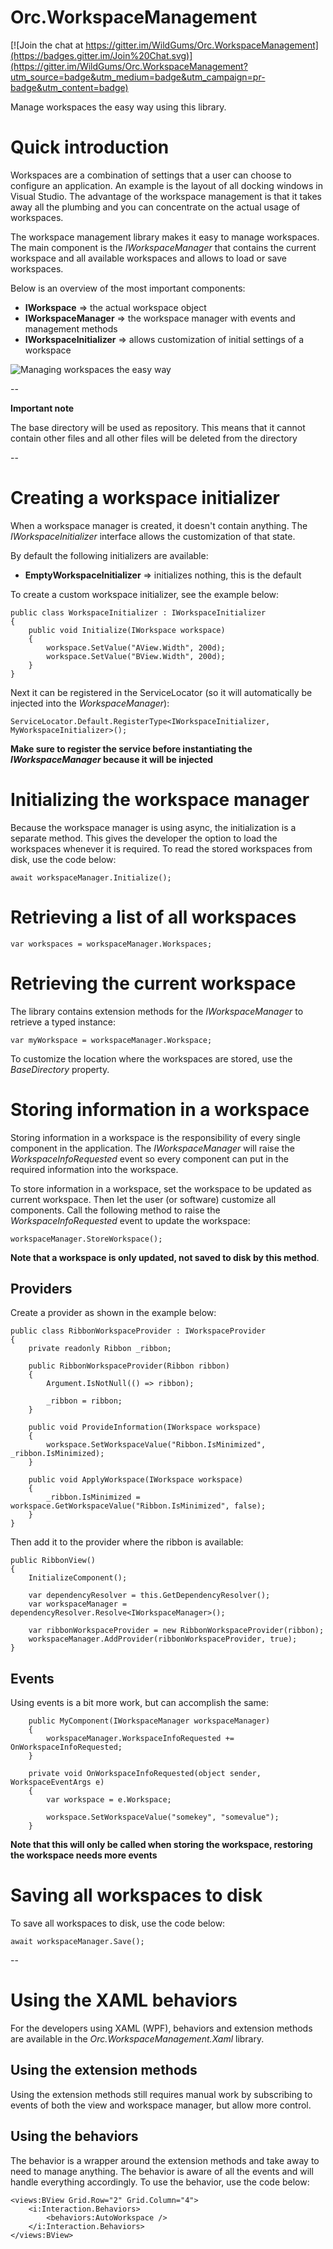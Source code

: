 # Orc.WorkspaceManagement

[![Join the chat at https://gitter.im/WildGums/Orc.WorkspaceManagement](https://badges.gitter.im/Join%20Chat.svg)](https://gitter.im/WildGums/Orc.WorkspaceManagement?utm_source=badge&utm_medium=badge&utm_campaign=pr-badge&utm_content=badge)

Manage workspaces the easy way using this library.

# Quick introduction

Workspaces are a combination of settings that a user can choose to configure an application. An example is the layout of all docking windows in Visual Studio. The advantage of the workspace management is that it takes away all the plumbing and you can concentrate on the actual usage of workspaces.

The workspace management library makes it easy to manage workspaces. The main component is the *IWorkspaceManager* that contains the current workspace and all available workspaces and allows to load or save workspaces.

Below is an overview of the most important components:

- **IWorkspace** => the actual workspace object
- **IWorkspaceManager** => the workspace manager with events and management methods
- **IWorkspaceInitializer** => allows customization of initial settings of a workspace

![Managing workspaces the easy way](doc/images/workspace_handling.gif)  

-- 
 
**Important note** 

The base directory will be used as repository. This means that it cannot contain other files and all other files will be deleted from the directory

-- 

# Creating a workspace initializer

When a workspace manager is created, it doesn't contain anything. The *IWorkspaceInitializer* interface allows the customization of that state. 

By default the following initializers are available:

* **EmptyWorkspaceInitializer** => initializes nothing, this is the default

To create a custom workspace initializer, see the example below:

    public class WorkspaceInitializer : IWorkspaceInitializer
    {
        public void Initialize(IWorkspace workspace)
        {
            workspace.SetValue("AView.Width", 200d);
            workspace.SetValue("BView.Width", 200d);
        }
    }

Next it can be registered in the ServiceLocator (so it will automatically be injected into the *WorkspaceManager*):

	ServiceLocator.Default.RegisterType<IWorkspaceInitializer, MyWorkspaceInitializer>();


**Make sure to register the service before instantiating the *IWorkspaceManager* because it will be injected**

# Initializing the workspace manager

Because the workspace manager is using async, the initialization is a separate method. This gives the developer the option to load the workspaces whenever it is required. To read the stored workspaces from disk, use the code below:

	await workspaceManager.Initialize(); 

# Retrieving a list of all workspaces

    var workspaces = workspaceManager.Workspaces;

# Retrieving the current workspace

The library contains extension methods for the *IWorkspaceManager* to retrieve a typed instance:

	var myWorkspace = workspaceManager.Workspace;

To customize the location where the workspaces are stored, use the *BaseDirectory* property.

# Storing information in a workspace

Storing information in a workspace is the responsibility of every single component in the application. The *IWorkspaceManager* will raise the *WorkspaceInfoRequested* event so every component can put in the required information into the workspace.

To store information in a workspace, set the workspace to be updated as current workspace. Then let the user (or software) customize all components. Call the following method to raise the *WorkspaceInfoRequested* event to update the workspace:

    workspaceManager.StoreWorkspace();

**Note that a workspace is only updated, not saved to disk by this method**.

## Providers

Create a provider as shown in the example below:

    public class RibbonWorkspaceProvider : IWorkspaceProvider
    {
        private readonly Ribbon _ribbon;

        public RibbonWorkspaceProvider(Ribbon ribbon)
        {
            Argument.IsNotNull(() => ribbon);

            _ribbon = ribbon;
        }

        public void ProvideInformation(IWorkspace workspace)
        {
            workspace.SetWorkspaceValue("Ribbon.IsMinimized", _ribbon.IsMinimized);
        }

        public void ApplyWorkspace(IWorkspace workspace)
        {
            _ribbon.IsMinimized = workspace.GetWorkspaceValue("Ribbon.IsMinimized", false);
        }
    }

Then add it to the provider where the ribbon is available:

    public RibbonView()
    {
        InitializeComponent();

        var dependencyResolver = this.GetDependencyResolver();
        var workspaceManager = dependencyResolver.Resolve<IWorkspaceManager>();

        var ribbonWorkspaceProvider = new RibbonWorkspaceProvider(ribbon);
        workspaceManager.AddProvider(ribbonWorkspaceProvider, true);
    }

## Events

Using events is a bit more work, but can accomplish the same:

        public MyComponent(IWorkspaceManager workspaceManager)
        {
            workspaceManager.WorkspaceInfoRequested += OnWorkspaceInfoRequested;
        }

        private void OnWorkspaceInfoRequested(object sender, WorkspaceEventArgs e)
        {
            var workspace = e.Workspace;

            workspace.SetWorkspaceValue("somekey", "somevalue");
        }

**Note that this will only be called when storing the workspace, restoring the workspace needs more events**     


# Saving all workspaces to disk

To save all workspaces to disk, use the code below:

    await workspaceManager.Save();

-- 

# Using the XAML behaviors

For the developers using XAML (WPF), behaviors and extension methods are available in the *Orc.WorkspaceManagement.Xaml* library.

## Using the extension methods

Using the extension methods still requires manual work by subscribing to events of both the view and workspace manager, but allow more control.

## Using the behaviors

The behavior is a wrapper around the extension methods and take away to need to manage anything. The behavior is aware of all the events and will handle everything accordingly. To use the behavior, use the code below:

    <views:BView Grid.Row="2" Grid.Column="4">
        <i:Interaction.Behaviors>
            <behaviors:AutoWorkspace />
        </i:Interaction.Behaviors>
    </views:BView>